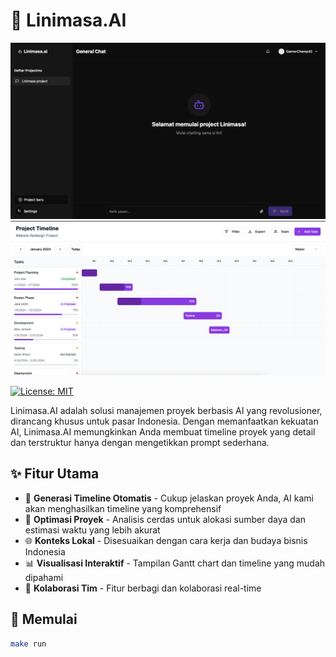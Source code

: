 # 🚀 Linimasa.AI

<div align="center">
  <img src="files/chat.png" alt="Linimasa.AI Chat Interface">
  <img src="files/timeline.png" alt="Linimasa.AI Timeline">
</div>


[![License: MIT](https://img.shields.io/badge/License-MIT-yellow.svg)](https://opensource.org/licenses/MIT)

Linimasa.AI adalah solusi manajemen proyek berbasis AI yang revolusioner, dirancang khusus untuk pasar Indonesia. Dengan memanfaatkan kekuatan AI, Linimasa.AI memungkinkan Anda membuat timeline proyek yang detail dan terstruktur hanya dengan mengetikkan prompt sederhana.

## ✨ Fitur Utama

- 🤖 **Generasi Timeline Otomatis** - Cukup jelaskan proyek Anda, AI kami akan menghasilkan timeline yang komprehensif
- 🎯 **Optimasi Proyek** - Analisis cerdas untuk alokasi sumber daya dan estimasi waktu yang lebih akurat
- 🌐 **Konteks Lokal** - Disesuaikan dengan cara kerja dan budaya bisnis Indonesia
- 📊 **Visualisasi Interaktif** - Tampilan Gantt chart dan timeline yang mudah dipahami
- 👥 **Kolaborasi Tim** - Fitur berbagi dan kolaborasi real-time

## 🚀 Memulai
```sh
make run
```